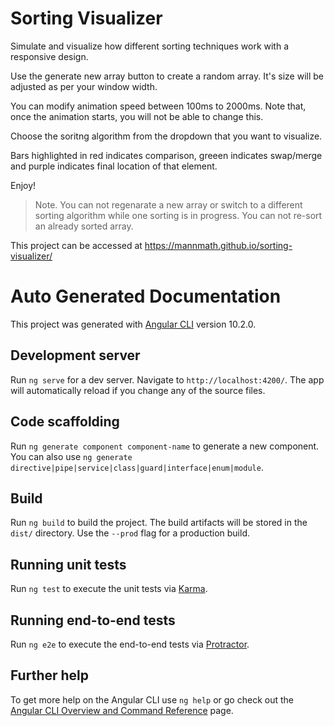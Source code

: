 # Sorting Visualizer

Simulate and visualize how different sorting techniques work with a responsive design.

Use the generate new array button to create a random array. It's size will be adjusted as per your window width.

You can modify animation speed between 100ms to 2000ms. Note that, once the animation starts, you will not be able to change this.

Choose the soritng algorithm from the dropdown that you want to visualize.

Bars highlighted in red indicates comparison, greeen indicates swap/merge and purple indicates final location of that element.

Enjoy!

> Note. You can not regenarate a new array or switch to a different sorting algorithm while one sorting is in progress. You can not re-sort an already sorted array.

This project can be accessed at https://mannmath.github.io/sorting-visualizer/

# Auto Generated Documentation

This project was generated with [Angular CLI](https://github.com/angular/angular-cli) version 10.2.0.

## Development server

Run `ng serve` for a dev server. Navigate to `http://localhost:4200/`. The app will automatically reload if you change any of the source files.

## Code scaffolding

Run `ng generate component component-name` to generate a new component. You can also use `ng generate directive|pipe|service|class|guard|interface|enum|module`.

## Build

Run `ng build` to build the project. The build artifacts will be stored in the `dist/` directory. Use the `--prod` flag for a production build.

## Running unit tests

Run `ng test` to execute the unit tests via [Karma](https://karma-runner.github.io).

## Running end-to-end tests

Run `ng e2e` to execute the end-to-end tests via [Protractor](http://www.protractortest.org/).

## Further help

To get more help on the Angular CLI use `ng help` or go check out the [Angular CLI Overview and Command Reference](https://angular.io/cli) page.
